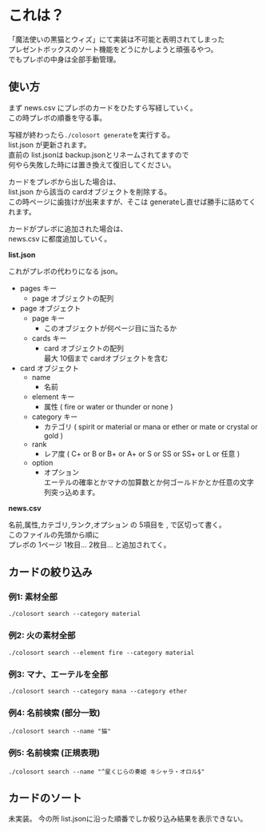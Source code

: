 # これは？
「魔法使いの黒猫とウィズ」にて実装は不可能と表明されてしまった  
プレゼントボックスのソート機能をどうにかしようと頑張るやつ。  
でもプレボの中身は全部手動管理。

## 使い方
まず news.csv にプレボのカードをひたすら写経していく。  
この時プレボの順番を守る事。  

写経が終わったら`./colosort generate`を実行する。  
list.json が更新されます。  
直前の list.jsonは backup.jsonとリネームされてますので  
何やら失敗した時には置き換えて復旧してください。

カードをプレボから出した場合は、  
list.json から該当の cardオブジェクトを削除する。  
この時ページに歯抜けが出来ますが、そこは generateし直せば勝手に詰めてくれます。

カードがプレボに追加された場合は、  
news.csv に都度追加していく。


**list.json**

これがプレボの代わりになる json。

* pages キー
  * page オブジェクトの配列
* page オブジェクト
  * page キー
    * このオブジェクトが何ページ目に当たるか
  * cards キー
    * card オブジェクトの配列  
    最大 10個まで cardオブジェクトを含む
* card オブジェクト
  * name
    * 名前
  * element キー
    * 属性 ( fire or water or thunder or none )
  * category キー
    * カテゴリ ( spirit or material or mana or ether or mate or crystal or gold )
  * rank
    * レア度 ( C+ or B or B+ or A+ or S or SS or SS+ or L or 任意 )
  * option
    * オプション  
    エーテルの確率とかマナの加算数とか何ゴールドかとか任意の文字列突っ込めます。
  
**news.csv**

名前,属性,カテゴリ,ランク,オプション の 5項目を , で区切って書く。  
このファイルの先頭から順に  
プレボの 1ページ 1枚目... 2枚目... と追加されてく。

## カードの絞り込み

### 例1: 素材全部
`./colosort search --category material`

### 例2: 火の素材全部
`./colosort search --element fire --category material`

### 例3: マナ、エーテルを全部
`./colosort search --category mana --category ether`

### 例4: 名前検索 (部分一致)
`./colosort search --name "猫"`

### 例5: 名前検索 (正規表現)
`./colosort search --name "^星くじらの奏姫 キシャラ・オロル$"`

## カードのソート

未実装。
今の所 list.jsonに沿った順番でしか絞り込み結果を表示できない。
